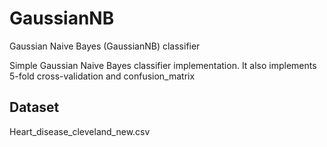 # GaussianNB
Gaussian Naive Bayes (GaussianNB) classifier 

Simple Gaussian Naive Bayes classifier implementation. It also implements 5-fold cross-validation and confusion_matrix 

## Dataset

Heart_disease_cleveland_new.csv
